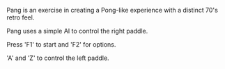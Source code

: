 Pang is an exercise in creating a Pong-like experience with a distinct 70's retro feel.

Pang uses a simple AI to control the right paddle. 

Press 'F1' to start and 'F2' for options. 

'A' and 'Z' to control the left paddle.
